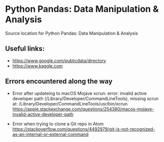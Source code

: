 # Python Pandas: Data Manipulation & Analysis

Source location for Python Pandas: Data Manipulation & Analysis

## Useful links:

- https://www.google.com/publicdata/directory
- https://www.kaggle.com


## Errors encountered along the way
- Error after updateing to macOS Mojave
xcrun: error: invalid active developer path (/Library/Developer/CommandLineTools),
missing xcrun at: /Library/Developer/CommandLineTools/usr/bin/xcrun
https://apple.stackexchange.com/questions/254380/macos-mojave-invalid-active-developer-path

- Error when trying to clone a Git repo in Atom
https://stackoverflow.com/questions/4492979/git-is-not-recognized-as-an-internal-or-external-command
